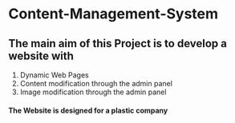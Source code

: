 # Content-Management-System
## The main aim of this Project is to develop a website with
1. Dynamic Web Pages
2. Content modification through the admin panel
3. Image modification through the admin panel
#### The Website is designed for a plastic company
